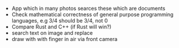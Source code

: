

- App which in many photos searces these which are documents
- Check mathematical correctness of general purpose programming languages, e.g 3/4 should be 3/4, not 0
- Compare Rust and C++ (if Rust will win?)
- search text on image and replace
- draw with with finger in air via front camera